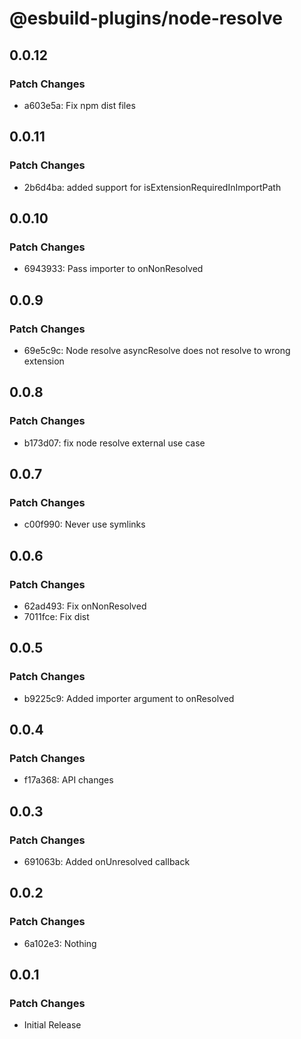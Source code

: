 # @esbuild-plugins/node-resolve

## 0.0.12

### Patch Changes

-   a603e5a: Fix npm dist files

## 0.0.11

### Patch Changes

-   2b6d4ba: added support for isExtensionRequiredInImportPath

## 0.0.10

### Patch Changes

-   6943933: Pass importer to onNonResolved

## 0.0.9

### Patch Changes

-   69e5c9c: Node resolve asyncResolve does not resolve to wrong extension

## 0.0.8

### Patch Changes

-   b173d07: fix node resolve external use case

## 0.0.7

### Patch Changes

-   c00f990: Never use symlinks

## 0.0.6

### Patch Changes

-   62ad493: Fix onNonResolved
-   7011fce: Fix dist

## 0.0.5

### Patch Changes

-   b9225c9: Added importer argument to onResolved

## 0.0.4

### Patch Changes

-   f17a368: API changes

## 0.0.3

### Patch Changes

-   691063b: Added onUnresolved callback

## 0.0.2

### Patch Changes

-   6a102e3: Nothing

## 0.0.1

### Patch Changes

-   Initial Release
